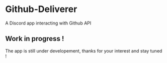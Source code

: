 # Github-Deliverer

A Discord app interacting with Github API

## Work in progress !

The app is still under developement, thanks for your interest and stay tuned !